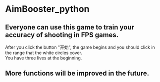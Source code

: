 # AimBooster_python
## Everyone can use this game to train your accuracy of shooting in FPS games.
After you click the button "开始", the game begins and you should click in the range that the white circles cover. \
You have three lives at the beginning.
## More functions will be improved in the future.
